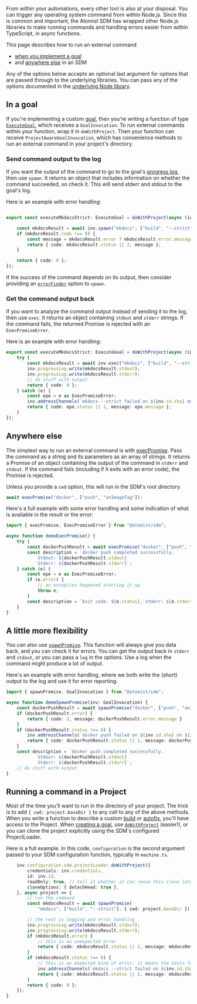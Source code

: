 From within your automations, every other tool is also at your disposal.
You can trigger any operating system command from within Node.js. Since this
is common and important, the Atomist SDM has wrapped other Node.js libraries
to make running commands and handling errors easier from within TypeScript,
in async functions.

This page describes how to run an external command

* [when you implement a goal](#in-a-goal)
* and [anywhere else](#anywhere-else) in an SDM

Any of the options below accepts an optional last argument for options that are
passed through to the underlying libraries. You can pass any of the options documented
in the [underlying Node library][apidoc-SpawnSyncOptions].

## In a goal

If you're implementing a custom [goal](goal.md), then you're writing a function of type [`ExecuteGoal`](https://atomist.github.io/sdm/modules/_lib_api_goal_goalinvocation_.html#executegoal), which receives a `GoalInvocation`.
To run external commands within your function, wrap it in `doWithProject`. Then your function can receive `ProjectAwareGoalInvocation`, which has convenience methods to run an external command in your project's directory.

### Send command output to the log

If you want the output of the command to go to the goal's [progress log](logging.md#goal-progress-logs),
then use `spawn`. It returns an object that includes information on whether the command succeeded, so check it.
This will send stderr and stdout to the goal's log.

Here is an example with error handling:

```typescript

export const executeMkdocsStrict: ExecuteGoal = doWithProject(async (inv: ProjectAwareGoalInvocation) => {

    const mkdocsResult = await inv.spawn("mkdocs", ["build", "--strict"]);
    if (mkdocsResult.code !== 0) {
        const message = mkdocsResult.error ? mkdocsResult.error.message : "See the log for output";
        return { code: mkdocsResult.status || 2, message };
    }

    return { code: 0 };
});
```

If the success of the command depends on its output, then consider providing an [`errorFinder`](https://atomist.github.io/sdm/interfaces/_lib_api_helper_misc_child_process_.spawnlogoptions.html#errorfinder)
 option to `spawn`.

### Get the command output back

If you want to analyze the command output instead of sending it to the log, then use `exec`.
It returns an object containing `stdout` and `stderr` strings. If the command fails, the returned Promise is rejected
with an `ExecPromiseError`.

Here is an example with error handling:

```typescript
export const executeMkdocsStrict: ExecuteGoal = doWithProject(async (inv: ProjectAwareGoalInvocation) => {
    try {
        const mkdocsResult = await inv.exec("mkdocs", ["build", "--strict"]);
        inv.progressLog.write(mkdocsResult.stdout);
        inv.progressLog.write(mkdocsResult.stderr);
        // do stuff with output
        return { code: 0 };
    } catch (e) {
        const epe = e as ExecPromiseError;
        inv.addressChannels(`mkdocs --strict failed on ${inv.id.sha} on ${inv.id.branch}: ${epe.message}`);
        return { code: epe.status || 1, message: epe.message };
    }
});
```

[apidoc-SpawnSyncOptions]: https://nodejs.org/api/child_process.html#child_process_child_process_exec_command_options_callback (Docs for options to spawn)

## Anywhere else

The simplest way to run an external command is with [execPromise][apidoc-execpromise].
Pass the command as a string and its parameters as an array of strings.
It returns a Promise of an object containing the output of the command in `stderr` and `stdout`.
If the command fails (including if it exits with an error code), the Promise is rejected.

Unless you provide a `cwd` option, this will run in the SDM's root directory.

```typescript
await execPromise("docker", ["push", "anImageTag"]);
```

Here's a full example with some error handling and some indication of what
is available in the result or the error:

```typescript
import { execPromise, ExecPromiseError } from "@atomist/sdm";

async function demoExecPromise() {
    try {
        const dockerPushResult = await execPromise("docker", ["push", "anImageTag"]);
        const description = `docker push completed successfully.
            Stdout: ${dockerPushResult.stdout}
            Stderr: ${dockerPushResult.stderr}`;
    } catch (e) {
        const epe = e as ExecPromiseError;
        if (e.error) {
            // an exception happened starting it up
            throw e;
        }
        const description = `Exit code: ${e.status}, stderr: ${e.stderr}`;
    }
}
```

## A little more flexibility

You can also use [`spawnPromise`][apidoc-spawnpromise].
This function will always give you data back, and you can check it for errors. You can get the
output back in `stderr` and `stdout`, *or* you can pass a `log` in the options. Use a log when
the command might produce a lot of output.

Here's an example with error handling, where we both write the (short) output to the log
and use it for error reporting.

```typescript
import { spawnPromise, GoalInvocation } from "@atomist/sdm";

async function demoSpawnPromise(inv: GoalInvocation) {
    const dockerPushResult = await spawnPromise("docker", ["push", "anImageTag"]);
    if (dockerPushResult.error) {
        return { code: 1, message: dockerPushResult.error.message }
    }
    if (dockerPushResult.status !== 0) {
        inv.addressChannels(`docker push failed on ${inv.id.sha} on ${inv.id.branch}: ${dockerPushResult.stderr}`);
        return { code: dockerPushResult.status || 1, message: dockerPushResult.stderr }
    }
    const description = `docker push completed successfully.
            Stdout: ${dockerPushResult.stdout}
            Stderr: ${dockerPushResult.stderr}`;
    // do stuff with output
}
```

## Running a command in a Project

Most of the time you'll want to run in the directory of your project. The trick is to add
`{ cwd: project.baseDir }` to any call to any of the above methods. When you write a function
to describe a custom [build](build.md) or [autofix](autofix.md), you'll have access to the Project.
When [creating a goal][create-goal], use [`doWithProject`](#in-a-goal) (easier!), or you can
clone the project explicitly using the SDM's configured ProjectLoader.

[create-goal]:../developer/goal.md#creating-a-goal (Creating a Goal)

Here is a full example.  In this code, `configuration` is the
second argument passed to your SDM configuration function, typically in `machine.ts`.

```typescript
    inv.configuration.sdm.projectLoader.doWithProject({
        credentials: inv.credentials,
        id: inv.id,
        readOnly: true, // tell it whether it can reuse this clone later
        cloneOptions: { detachHead: true },
    }, async project => {
        // run the command
        const mkdocsResult = await spawnPromise(
            "mkdocs", ["build", "--strict"], { cwd: project.baseDir });

        // the rest is logging and error handling
        inv.progressLog.write(mkdocsResult.stdout);
        inv.progressLog.write(mkdocsResult.stderr);
        if (mkdocsResult.error) {
            // this is an unexpected error
            return { code: mkdocsResult.status || 2, message: mkdocsResult.error.message }
        }
        if (mkdocsResult.status !== 0) {
            // this is an expected kind of error; it means the tests failed
            inv.addressChannels(`mkdocs --strict failed on ${inv.id.sha} on ${inv.id.branch}: ${mkdocsResult.stderr}`);
            return { code: mkdocsResult.status || 1, message: mkdocsResult.stderr }
        }
        return { code: 0 };
    });
}
```

[apidoc-execpromise]: https://atomist.github.io/automation-client/modules/_lib_util_child_process_.html#execpromise (API doc for execPromise)

[apidoc-spawnpromise]: https://atomist.github.io/automation-client/modules/_lib_util_child_process_.html#spawnpromise (API doc for spawnPromise)

[apidoc-spawnandlog]: https://atomist.github.io/sdm/modules/_lib_api_helper_misc_child_process_.html#spawnandlog (API doc for spawnAndLog)
